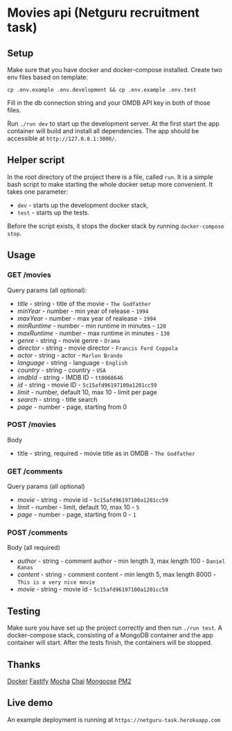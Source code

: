 # Movies api (Netguru recruitment task)

## Setup
Make sure that you have docker and docker-compose installed.
Create two env files based on template:

`cp .env.example .env.development && cp .env.example .env.test`

Fill in the db connection string and your OMDB API key in both of those files.

Run `./run dev` to start up the development server. At the first start the app container will build
and install all dependencies. The app should be accessible at `http://127.0.0.1:3000/`.

## Helper script
In the root directory of the project there is a file, called `run`. It is a simple bash script to
make starting the whole docker setup more convenient. It takes one parameter:
- `dev` - starts up the development docker stack,
- `test` - starts up the tests.

Before the script exists, it stops the docker stack by running `docker-compose stop`.

## Usage
### GET /movies
Query params (all optional):
  - *title* - string - title of the movie - `The Godfather`
  - *minYear* - number - min year of release - `1994`
  - *maxYear* - number - max year of realease - `1994`
  - *minRuntime* - number - min runtime in minutes - `120` 
  - *maxRuntime* - number - max runtime in minutes - `130`
  - *genre* - string - movie genre - `Drama`
  - *director* - string - movie director - `Francis Ford Coppola`
  - *actor* - string - actor - `Marlon Brando`
  - *language* - string - language - `English`
  - *country* - string - country - `USA`
  - *imdbId* - string - IMDB ID - `tt0068646`
  - *id* - string - movie ID - `5c15afd96197100a1201cc59`
  - *limit* - number, default 10, max 10 - limit per page
  - *search* - string - title search
  - *page* - number - page, starting from 0

### POST /movies
Body
  - title - string, required - movie title as in OMDB - `The Godfather`

### GET /comments
Query params (all optional)
  - *movie* - string - movie id - `5c15afd96197100a1201cc59`
  - *limit* - number - limit, default 10, max 10 - `5`
  - *page* - number - page, starting from 0 - `1`

### POST /comments
Body (all required)
  - *author* - string - comment author - min length 3, max length 100 - `Daniel Kanas`
  - *content* - string - comment content - min length 5, max length 8000 - `This is a very nice
    movie`
  - *movie* - string - movie id - `5c15afd96197100a1201cc59`

## Testing
Make sure you have set up the project correctly and then run `./run test`. A docker-compose stack, consisting
of a MongoDB container and the app container will start. After the tests finish,
the containers will be stopped.

## Thanks
[Docker](https://www.docker.com/)
[Fastify](https://www.fastify.io/)
[Mocha](https://mochajs.org/)
[Chai](https://www.chaijs.com/)
[Mongoose](https://mongoosejs.com/)
[PM2](http://pm2.keymetrics.io/)


## Live demo
An example deployment is running at `https://netguru-task.herokuapp.com`
